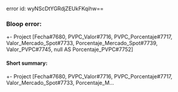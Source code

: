 error id: wyNScDtYGRdjZEUkFKqihw==
### Bloop error:

+- Project [Fecha#7680, PVPC_Valor#7716, PVPC_Porcentaje#7717, Valor_Mercado_Spot#7733, Porcentaje_Mercado_Spot#7739, Valor_PVPC#7745, null AS Porcentaje_PVPC#7752]
#### Short summary: 

+- Project [Fecha#7680, PVPC_Valor#7716, PVPC_Porcentaje#7717, Valor_Mercado_Spot#7733, Porcentaje_M...